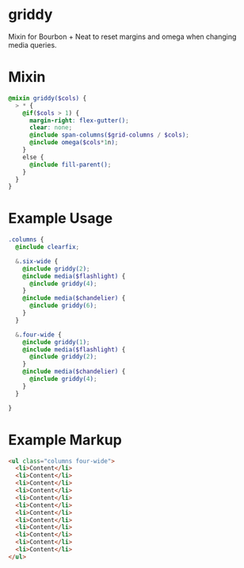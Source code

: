 griddy
======

Mixin for Bourbon + Neat to reset margins and omega when changing media queries.


Mixin
======

```scss
@mixin griddy($cols) {
  > * {
    @if($cols > 1) {
      margin-right: flex-gutter();
      clear: none;
      @include span-columns($grid-columns / $cols);
      @include omega($cols*1n);
    }
    else {
      @include fill-parent();
    }
  }
}
```

Example Usage
======

```scss
.columns {
  @include clearfix;

  &.six-wide {
    @include griddy(2);
    @include media($flashlight) {
      @include griddy(4);
    }
    @include media($chandelier) {
      @include griddy(6);
    }
  }

  &.four-wide {
    @include griddy(1);
    @include media($flashlight) {
      @include griddy(2);
    }
    @include media($chandelier) {
      @include griddy(4);
    }
  }

}
```

Example Markup
======

```html
<ul class="columns four-wide">
  <li>Content</li>
  <li>Content</li>
  <li>Content</li>
  <li>Content</li>
  <li>Content</li>
  <li>Content</li>
  <li>Content</li>
  <li>Content</li>
  <li>Content</li>
  <li>Content</li>
  <li>Content</li>
  <li>Content</li>
</ul>
````

